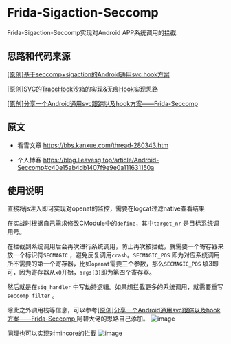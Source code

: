 # Frida-Sigaction-Seccomp
Frida-Sigaction-Seccomp实现对Android APP系统调用的拦截

## 思路和代码来源
>     
[[原创]基于seccomp+sigaction的Android通用svc hook方案 ](https://bbs.kanxue.com/thread-277544.htm)

[[原创]SVC的TraceHook沙箱的实现&无痕Hook实现思路 ](https://bbs.kanxue.com/thread-273160.htm)

[[原创]分享一个Android通用svc跟踪以及hook方案——Frida-Seccomp  ](https://bbs.kanxue.com/thread-271815.htm)

## 原文
* 看雪文章
https://bbs.kanxue.com/thread-280343.htm
  
* 个人博客
https://blog.lleavesg.top/article/Android-Seccomp#c40e15ab4db1407f9e9e0a111631150a

## 使用说明

直接将js注入即可实现对openat的监控，需要在logcat过滤native查看结果

在实战时根据自己需求修改CModule中的`define`，其中`target_nr` 是目标系统调用号。

在拦截到系统调用后会再次进行系统调用，防止再次被拦截，就需要一个寄存器来放一个标识符`SECMAGIC` ，避免反复调用`crash`。`SECMAGIC_POS` 即为对应系统调用所不需要的第一个寄存器，比如`openat`需要三个参数，那么`SECMAGIC_POS` 填3即可，因为寄存器从`x0`开始，`args[3]`即为第四个寄存器。

然后就是在`sig_handler` 中写劫持逻辑。如果想拦截更多的系统调用，就需要重写`seccomp filter` 。

除此之外调用栈等信息，可以参考[[原创]分享一个Android通用svc跟踪以及hook方案——Frida-Seccomp  ](https://bbs.kanxue.com/thread-271815.htm) 阿碧大佬的思路自己添加。
![image](https://github.com/LLeavesG/Frida-Sigaction-Seccomp/assets/57952228/77922b59-5a1a-480d-a20a-496d5589f3a8)


同理也可以实现对mincore的拦截
![image](https://github.com/LLeavesG/Frida-Sigaction-Seccomp/assets/57952228/bdeb84b3-124f-49aa-a3f1-4269178d434f)


 
